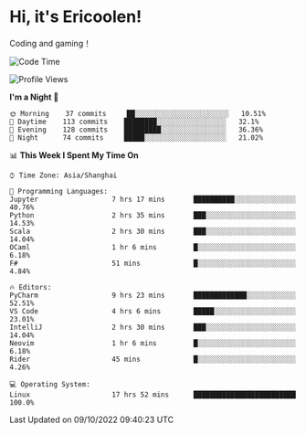 # Hi, it's Ericoolen!
Coding and gaming！

<!--START_SECTION:waka-->
![Code Time](http://img.shields.io/badge/Code%20Time-429%20hrs%2025%20mins-blue)

![Profile Views](http://img.shields.io/badge/Profile%20Views-1-blue)

**I'm a Night 🦉** 

```text
🌞 Morning    37 commits     ██░░░░░░░░░░░░░░░░░░░░░░░   10.51% 
🌆 Daytime    113 commits    ████████░░░░░░░░░░░░░░░░░   32.1% 
🌃 Evening    128 commits    █████████░░░░░░░░░░░░░░░░   36.36% 
🌙 Night      74 commits     █████░░░░░░░░░░░░░░░░░░░░   21.02%

```


📊 **This Week I Spent My Time On** 

```text
⌚︎ Time Zone: Asia/Shanghai

💬 Programming Languages: 
Jupyter                  7 hrs 17 mins       ██████████░░░░░░░░░░░░░░░   40.76% 
Python                   2 hrs 35 mins       ███░░░░░░░░░░░░░░░░░░░░░░   14.53% 
Scala                    2 hrs 30 mins       ███░░░░░░░░░░░░░░░░░░░░░░   14.04% 
OCaml                    1 hr 6 mins         █░░░░░░░░░░░░░░░░░░░░░░░░   6.18% 
F#                       51 mins             █░░░░░░░░░░░░░░░░░░░░░░░░   4.84%

🔥 Editors: 
PyCharm                  9 hrs 23 mins       █████████████░░░░░░░░░░░░   52.51% 
VS Code                  4 hrs 6 mins        █████░░░░░░░░░░░░░░░░░░░░   23.01% 
IntelliJ                 2 hrs 30 mins       ███░░░░░░░░░░░░░░░░░░░░░░   14.04% 
Neovim                   1 hr 6 mins         █░░░░░░░░░░░░░░░░░░░░░░░░   6.18% 
Rider                    45 mins             █░░░░░░░░░░░░░░░░░░░░░░░░   4.26%

💻 Operating System: 
Linux                    17 hrs 52 mins      █████████████████████████   100.0%

```


 Last Updated on 09/10/2022 09:40:23 UTC
<!--END_SECTION:waka-->

